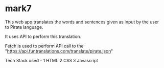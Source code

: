 # mark7
This web app translates the words and sentences given as input by the user to Pirate language.

It uses API to perform this translation.

Fetch is used to perform API call to the "https://api.funtranslations.com/translate/pirate.json"

Tech Stack used - 
1 HTML 
2 CSS
3 Javascript
